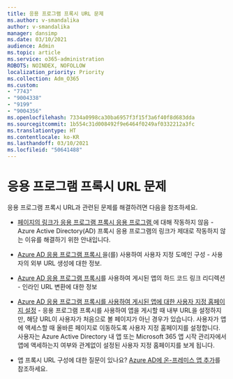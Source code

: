```yaml
---
title: 응용 프로그램 프록시 URL 문제
ms.author: v-smandalika
author: v-smandalika
manager: dansimp
ms.date: 03/10/2021
audience: Admin
ms.topic: article
ms.service: o365-administration
ROBOTS: NOINDEX, NOFOLLOW
localization_priority: Priority
ms.collection: Adm_O365
ms.custom:
- "7743"
- "9004338"
- "9199"
- "9004356"
ms.openlocfilehash: 7334a0998ca30ba6957f3f15f3a6f40f8d683dda
ms.sourcegitcommit: 1b554c31d008492f9e6464f0249af0332212a3fc
ms.translationtype: HT
ms.contentlocale: ko-KR
ms.lasthandoff: 03/10/2021
ms.locfileid: "50641488"
---
```

# <a name="application-proxy-url-issues"></a>응용 프로그램 프록시 URL 문제

응용 프로그램 프록시 URL과 관련된 문제를 해결하려면 다음을 참조하세요.

- [ 페이지의 링크가 응용 프로그램 프록시 응용 프로그램 ](https://docs.microsoft.com/azure/active-directory/manage-apps/application-proxy-page-links-broken-problem)에 대해 작동하지 않음 - Azure Active Directory(AD) 프록시 응용 프로그램의 링크가 제대로 작동하지 않는 이유를 해결하기 위한 안내입니다.

- [Azure AD 응용 프로그램 프록시 ](https://docs.microsoft.com/azure/active-directory/manage-apps/application-proxy-configure-custom-domain)을(를) 사용하여 사용자 지정 도메인 구성 - 사용자의 외부 URL 생성에 대한 정보.

- [Azure AD 응용 프로그램 프록시](https://docs.microsoft.com/azure/active-directory/manage-apps/application-proxy-configure-hard-coded-link-translation)를 사용하여 게시된 앱의 하드 코드 링크 리디렉션 - 인라인 URL 변환에 대한 정보

- [Azure AD 응용 프로그램 프록시를 사용하여 게시된 앱에 대한 사용자 지정 홈페이지 설정](https://docs.microsoft.com/azure/active-directory/manage-apps/application-proxy-configure-custom-home-page#change-the-home-page-in-the-azure-portal) - 응용 프로그램 프록시를 사용하여 앱을 게시할 때 내부 URL을 설정하지만, 해당 URL이 사용자가 처음으로 볼 페이지가 아닌 경우가 있습니다. 사용자가 앱에 액세스할 때 올바른 페이지로 이동하도록 사용자 지정 홈페이지를 설정합니다. 사용자는 Azure Active Directory 내 앱 또는 Microsoft 365 앱 시작 관리자에서 앱에 액세하는지 여부와 관계없이 설정된 사용자 지정 홈페이지를 보게 됩니다.

- 앱 프록시 URL 구성에 대한 질문이 있나요? [Azure AD에 온-프레미스 앱 추가](https://docs.microsoft.com/azure/active-directory/manage-apps/application-proxy-add-on-premises-application#add-an-on-premises-app-to-azure-ad)를 참조하세요.
 

